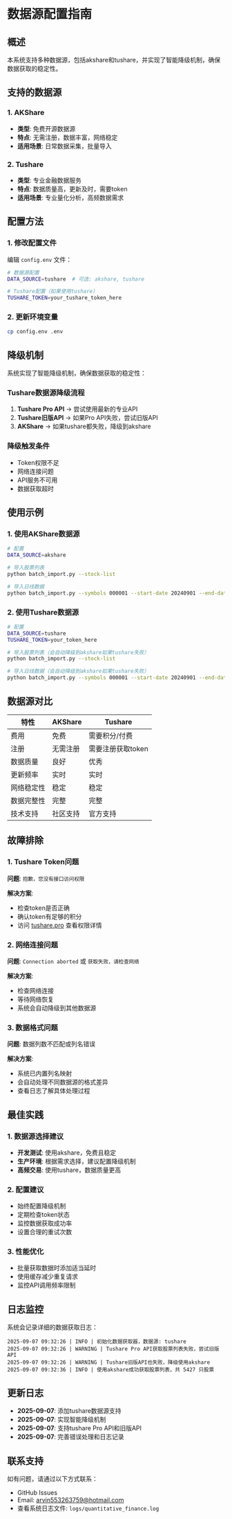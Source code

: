 # 数据源配置指南

## 概述

本系统支持多种数据源，包括akshare和tushare，并实现了智能降级机制，确保数据获取的稳定性。

## 支持的数据源

### 1. AKShare
- **类型**: 免费开源数据源
- **特点**: 无需注册，数据丰富，网络稳定
- **适用场景**: 日常数据采集，批量导入

### 2. Tushare
- **类型**: 专业金融数据服务
- **特点**: 数据质量高，更新及时，需要token
- **适用场景**: 专业量化分析，高频数据需求

## 配置方法

### 1. 修改配置文件

编辑 `config.env` 文件：

```bash
# 数据源配置
DATA_SOURCE=tushare  # 可选: akshare, tushare

# Tushare配置（如果使用tushare）
TUSHARE_TOKEN=your_tushare_token_here
```

### 2. 更新环境变量

```bash
cp config.env .env
```

## 降级机制

系统实现了智能降级机制，确保数据获取的稳定性：

### Tushare数据源降级流程
1. **Tushare Pro API** → 尝试使用最新的专业API
2. **Tushare旧版API** → 如果Pro API失败，尝试旧版API
3. **AKShare** → 如果tushare都失败，降级到akshare

### 降级触发条件
- Token权限不足
- 网络连接问题
- API服务不可用
- 数据获取超时

## 使用示例

### 1. 使用AKShare数据源

```bash
# 配置
DATA_SOURCE=akshare

# 导入股票列表
python batch_import.py --stock-list

# 导入日线数据
python batch_import.py --symbols 000001 --start-date 20240901 --end-date 20240906 --data-types daily
```

### 2. 使用Tushare数据源

```bash
# 配置
DATA_SOURCE=tushare
TUSHARE_TOKEN=your_token_here

# 导入股票列表（会自动降级到akshare如果tushare失败）
python batch_import.py --stock-list

# 导入日线数据（会自动降级到akshare如果tushare失败）
python batch_import.py --symbols 000001 --start-date 20240901 --end-date 20240906 --data-types daily
```

## 数据源对比

| 特性 | AKShare | Tushare |
|------|---------|---------|
| 费用 | 免费 | 需要积分/付费 |
| 注册 | 无需注册 | 需要注册获取token |
| 数据质量 | 良好 | 优秀 |
| 更新频率 | 实时 | 实时 |
| 网络稳定性 | 稳定 | 稳定 |
| 数据完整性 | 完整 | 完整 |
| 技术支持 | 社区支持 | 官方支持 |

## 故障排除

### 1. Tushare Token问题

**问题**: `抱歉，您没有接口访问权限`

**解决方案**:
- 检查token是否正确
- 确认token有足够的积分
- 访问 [tushare.pro](https://tushare.pro) 查看权限详情

### 2. 网络连接问题

**问题**: `Connection aborted` 或 `获取失败，请检查网络`

**解决方案**:
- 检查网络连接
- 等待网络恢复
- 系统会自动降级到其他数据源

### 3. 数据格式问题

**问题**: 数据列数不匹配或列名错误

**解决方案**:
- 系统已内置列名映射
- 会自动处理不同数据源的格式差异
- 查看日志了解具体处理过程

## 最佳实践

### 1. 数据源选择建议

- **开发测试**: 使用akshare，免费且稳定
- **生产环境**: 根据需求选择，建议配置降级机制
- **高频交易**: 使用tushare，数据质量更高

### 2. 配置建议

- 始终配置降级机制
- 定期检查token状态
- 监控数据获取成功率
- 设置合理的重试次数

### 3. 性能优化

- 批量获取数据时添加适当延时
- 使用缓存减少重复请求
- 监控API调用频率限制

## 日志监控

系统会记录详细的数据获取日志：

```
2025-09-07 09:32:26 | INFO | 初始化数据获取器，数据源: tushare
2025-09-07 09:32:26 | WARNING | Tushare Pro API获取股票列表失败，尝试旧版API
2025-09-07 09:32:26 | WARNING | Tushare旧版API也失败，降级使用akshare
2025-09-07 09:32:36 | INFO | 使用akshare成功获取股票列表，共 5427 只股票
```

## 更新日志

- **2025-09-07**: 添加tushare数据源支持
- **2025-09-07**: 实现智能降级机制
- **2025-09-07**: 支持tushare Pro API和旧版API
- **2025-09-07**: 完善错误处理和日志记录

## 联系支持

如有问题，请通过以下方式联系：
- GitHub Issues
- Email: arvin553263759@hotmail.com
- 查看系统日志文件: `logs/quantitative_finance.log`
